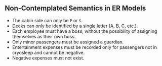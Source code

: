 ## Non-Contemplated Semantics in ER Models

- The cabin side can only be `P` or `S`.
- Decks can only be identified by a single letter (A, B, C, etc.).
- Each employee must have a boss, without the possibility of assigning themselves as their own boss.
- Only minor passengers must be assigned a guardian.
- Entertainment expenses must be recorded only for passengers not in cryosleep and cannot be negative.
- Negative expenses must not exist.
